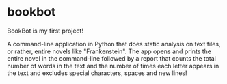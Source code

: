 # bookbot
BookBot is my first project!

A command-line application in Python that does static analysis on text files, or rather, entire novels like "Frankenstein".
The app opens and prints the entire novel in the command-line followed by a report that counts the total number of words in the text
and the number of times each letter appears in the text and excludes special characters, spaces and new lines!
